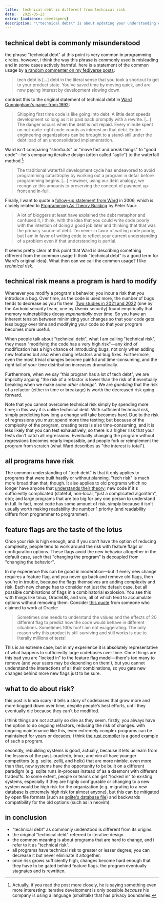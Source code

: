 ```yaml
---
title:  technical debt is different from technical risk
date:   2025-05-23
extra: {audience: developers}
description: "\"technical debt\" is about updating your understanding of the program over time. \"technical risk\" is about sacrificing your ability to make changes for speed of development in the short term."
---
```


## technical debt is commonly misunderstood
the phrase "technical debt" at this point is very common in programming circles. however, i think the way this phrase is commonly used is misleading and in some cases actively harmful. here is a statement of the common usage by [a random commenter on my fediverse posts][mezza]:
> tech debt is [...] debt in the literal sense that you took a shortcut to get to your product state. You've saved time by moving quick, and are now paying interest by development slowing down.

[mezza]: https://mastodon.pub.solar/@mezza/114219114805175449

contrast this to the original statement of technical debt in [Ward Cunningham's paper from 1992][ward-original]:
> Shipping first time code is like going into debt. A little debt speeds development so long as it is paid back promptly with a rewrite. [...] The danger occurs when the debt is not repaid. Every minute spent on not-quite-right code counts as interest on that debt. Entire engineering organizations can be brought to a stand-still under the debt load of an unconsolidated implementation.

Ward isn't comparing "shortcuts" or "move fast and break things" to "good code"—he's comparing iterative design (often called "agile") to the waterfall method [^smalltalk]:
> The traditional waterfall development cycle has endeavored to avoid programming catastrophy by working out a program in detail before programming begins. [...] However, using our debt analogy, we recognize this amounts to preserving the concept of payment up-front and in-full.

[^smalltalk]: Actually, if you read the post more closely, he is saying something even more interesting: iterative development is only possible *because* his company is using a language (smalltalk) that has privacy boundaries.

[ward-original]: https://c2.com/doc/oopsla92.html
[Programming As Theory Building]: https://gist.github.com/onlurking/fc5c81d18cfce9ff81bc968a7f342fb1

Finally, I want to quote a [follow-up statement from Ward][follow-up ward] in 2006, which is closely related to [Programming As Theory Building] by Peter Naur:
> A lot of bloggers at least have explained the debt metaphor and confused it, I think, with the idea that you could write code poorly with the intention of doing a good job later and thinking that that was the primary source of debt. I'm never in favor of writing code poorly, but I am in favor of writing code to reflect your current understanding of a problem even if that understanding is partial.

[follow-up ward]: https://wiki.c2.com/?WardExplainsDebtMetaphor

It seems pretty clear at this point that Ward is describing something different from the common usage (I think "technical debt" is a good term for Ward's original idea). What then can we call the common usage? I like *technical risk*.
## technical risk means a program is hard to modify
Whenever you modify a program's behavior, you incur a risk that you introduce a bug. Over time, as the code is used more, the number of bugs tends to decrease as you fix them. [Two studies in 2021 and 2022][android vulnerabilities] (one by the Android security team, one by Usenix security) found empirically that memory vulnerabilities decay *exponentially* over time. So you have an inherent tension between minimizing your changes so that your code gets less buggy over time and modifying your code so that your program becomes more useful.

[android vulnerabilities]: https://security.googleblog.com/2024/09/eliminating-memory-safety-vulnerabilities-Android.html#:~:text=the%20math

When people talk about "technical debt", what I am calling "technical risk", they mean "modifying the code has a very high risk"—any kind of modification has a high chance of introducing bugs, not only when adding new features but also when doing refactors and bug fixes. Furthermore, even the most trivial changes become painful and time-consuming, and the right tail of your time distribution increases dramatically.

Furthermore, when we say "this program has a lot of tech debt", we are implicitly arguing "the risk of a refactor is lower than the risk of it eventually breaking when we make _some other change_". We are *gambling* that the risk of a refactor (either in time or breakage) is worth the decreased risk going forward.

Note that you cannot overcome technical risk simply by spending more time; in this way it is unlike technical debt. With sufficient technical risk, simply predicting how long a change will take becomes hard. Due to the risk of regressions you must spend more time testing; but because of the complexity of the program, creating tests is also time-consuming, and it is less likely that you can test exhaustively, so there is a higher risk that your tests don't catch all regressions. Eventually changing the program without regressions becomes nearly impossible, and people fork or reimplement the program from scratch (what Ward describes as "the interest is total").
## all programs have risk
The common understanding of "tech debt" is that it only applies to programs that were built hastily or without planning. "tech risk" is much more broad than that, though.
It also applies to old programs which no longer have anyone that [understands their theory][programming as theory building]; new code if it's sufficiently complicated (stateful, non-local, "just a complicated algorithm", etc); and large programs that are too big for any one person to understand in full.
In fact, most code has some amount of risk, simply because it isn't usually worth making readability the number 1 priority (and readability differs from programmer to programmer).
## feature flags are the taste of the lotus
Once your risk is high enough, and if you don't have the option of reducing complexity, people tend to work around the risk with feature flags or configuration options. These flags avoid the new behavior altogether in the default case, such that "changing the program" is decoupled from "changing the behavior".

In my experience this can be good in moderation—but if every new change requires a feature flag, and you never go back and remove old flags, then you're in trouble, because the flags themselves are adding complexity and risk. Each new change has to consider not just the default case, but all possible combinations of flags in a combinatorial explosion. You see this with things like tmux, OracleDB, and vim, all of which tend to accumulate options without removing them. Consider [this quote][hacker news oracle] from someone who claimed to work at Oracle:
> Sometimes one needs to understand the values and the effects of 20 different flag to predict how the code would behave in different situations. Sometimes 100s too! I am not exaggerating. The only reason why this product is still surviving and still works is due to literally millions of tests!

This is an extreme case, but in my experience it is absolutely representative of what happens to sufficiently large codebases over time. Once things are this bad you are "locked in" to the feature flag model—there's too many to remove (and your users may be depending on them!), but you cannot understand the interactions of all their combinations, so you gate new changes behind more new flags just to be sure.

[hacker news oracle]: https://news.ycombinator.com/item?id=18442941

## what to do about risk?
this post is kinda scary! it tells a story of codebases that grow more and more bogged down over time, despite people's best efforts, until they eventually die because they can't be modified.

i think things are not actually so dire as they seem. firstly, you always have the option to do ongoing refactors, reducing the risk of changes. with ongoing maintenance like this, even extremely complex programs can be maintained for years or decades; i think [the rust compiler][rustc-constant-change] is a good example of such a program.

secondly, rebuilding systems is good, actually, because it lets us learn from the lessons of the past. oracledb, tmux, and vim all have younger competitors (e.g. sqlite, zellij, and helix) that are more nimble. even more than that, new systems have the opportunity to be built on a different paradigm (e.g. sqlite runs in-process instead of as a daemon) with different tradeoffs. to some extent, people or teams can get "locked in" to existing systems, especially if they are highly configurable or changing to a new system would be high risk for the organization (e.g. migrating to a new database is extremely high risk for almost anyone), but this can be mitigated by open file formats (such as [sqlite's database file]) and backwards compatibility for the old options (such as in neovim).

## in conclusion

- "technical debt" as commonly understood is different from its origins.
- the original "technical debt" referred to iterative design.
- the common meaning is about programs that are hard to change, and i refer to it as "technical risk".
- all programs have technical risk to greater or lesser degree; you can decrease it but never eliminate it altogether.
- once risk grows sufficiently high, changes become hard enough that they have to be gated behind feature flags. the program eventually stagnates and is rewritten.

[rustc-constant-change]: https://rustc-dev-guide.rust-lang.org/about-this-guide.html#constant-change
[sqlite's database file]: https://www.sqlite.org/fileformat2.html
